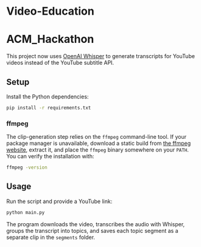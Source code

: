 # Video-Education
# ACM_Hackathon

This project now uses [OpenAI Whisper](https://github.com/openai/whisper) to
generate transcripts for YouTube videos instead of the YouTube subtitle API.

## Setup

Install the Python dependencies:

```bash
pip install -r requirements.txt
```

### ffmpeg

The clip-generation step relies on the `ffmpeg` command-line tool.
If your package manager is unavailable, download a static build from
[the ffmpeg website](https://ffmpeg.org/download.html), extract it, and
place the `ffmpeg` binary somewhere on your `PATH`.
You can verify the installation with:

```bash
ffmpeg -version
```

## Usage

Run the script and provide a YouTube link:

```bash
python main.py
```

The program downloads the video, transcribes the audio with Whisper,
groups the transcript into topics, and saves each topic segment as a
separate clip in the `segments` folder.
